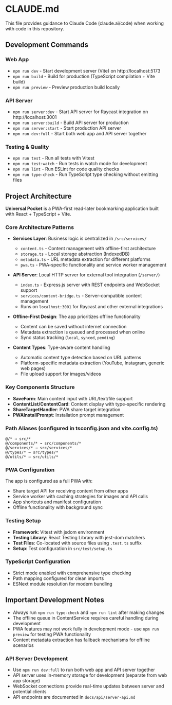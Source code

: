 # CLAUDE.md

This file provides guidance to Claude Code (claude.ai/code) when working with code in this repository.

## Development Commands

### Web App
- `npm run dev` - Start development server (Vite) on http://localhost:5173
- `npm run build` - Build for production (TypeScript compilation + Vite build)
- `npm run preview` - Preview production build locally

### API Server
- `npm run server:dev` - Start API server for Raycast integration on http://localhost:3001
- `npm run server:build` - Build API server for production
- `npm run server:start` - Start production API server
- `npm run dev:full` - Start both web app and API server together

### Testing & Quality
- `npm run test` - Run all tests with Vitest
- `npm run test:watch` - Run tests in watch mode for development
- `npm run lint` - Run ESLint for code quality checks
- `npm run type-check` - Run TypeScript type checking without emitting files

## Project Architecture

**Universal Pocket** is a PWA-first read-later bookmarking application built with React + TypeScript + Vite.

### Core Architecture Patterns

- **Services Layer**: Business logic is centralized in `/src/services/`
  - `content.ts` - Content management with offline-first architecture
  - `storage.ts` - Local storage abstraction (IndexedDB)
  - `metadata.ts` - URL metadata extraction for different platforms
  - `pwa.ts` - PWA-specific functionality and service worker management

- **API Server**: Local HTTP server for external tool integration (`/server/`)
  - `index.ts` - Express.js server with REST endpoints and WebSocket support
  - `services/content-bridge.ts` - Server-compatible content management
  - Runs on `localhost:3001` for Raycast and other external integrations

- **Offline-First Design**: The app prioritizes offline functionality
  - Content can be saved without internet connection
  - Metadata extraction is queued and processed when online
  - Sync status tracking (`local`, `synced`, `pending`)

- **Content Types**: Type-aware content handling
  - Automatic content type detection based on URL patterns
  - Platform-specific metadata extraction (YouTube, Instagram, generic web pages)
  - File upload support for images/videos

### Key Components Structure

- **SaveForm**: Main content input with URL/text/file support
- **ContentList/ContentCard**: Content display with type-specific rendering
- **ShareTargetHandler**: PWA share target integration
- **PWAInstallPrompt**: Installation prompt management

### Path Aliases (configured in tsconfig.json and vite.config.ts)

```
@/* → src/*
@/components/* → src/components/*
@/services/* → src/services/*
@/types/* → src/types/*
@/utils/* → src/utils/*
```

### PWA Configuration

The app is configured as a full PWA with:
- Share target API for receiving content from other apps
- Service worker with caching strategies for images and API calls
- App shortcuts and manifest configuration
- Offline functionality with background sync

### Testing Setup

- **Framework**: Vitest with jsdom environment
- **Testing Library**: React Testing Library with jest-dom matchers
- **Test Files**: Co-located with source files using `.test.ts` suffix
- **Setup**: Test configuration in `src/test/setup.ts`

### TypeScript Configuration

- Strict mode enabled with comprehensive type checking
- Path mapping configured for clean imports
- ESNext module resolution for modern bundling

## Important Development Notes

- Always run `npm run type-check` and `npm run lint` after making changes
- The offline queue in ContentService requires careful handling during development
- PWA features may not work fully in development mode - use `npm run preview` for testing PWA functionality
- Content metadata extraction has fallback mechanisms for offline scenarios

### API Server Development
- Use `npm run dev:full` to run both web app and API server together
- API server uses in-memory storage for development (separate from web app storage)
- WebSocket connections provide real-time updates between server and potential clients
- API endpoints are documented in `docs/api/server-api.md`